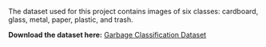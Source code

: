 The dataset used for this project contains images of six classes: cardboard, glass, metal, paper, plastic, and trash.  

**Download the dataset here:** [Garbage Classification Dataset](https://drive.google.com/drive/folders/1oOy3mxS52XAbaHxlR-GniDxTL8ac1Zyh?usp=drive_link)
